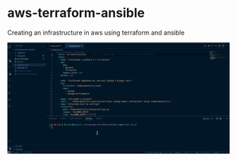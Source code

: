 # aws-terraform-ansible
Creating an infrastructure in aws using terraform and ansible



![](https://github.com/rafaelb26-dv/aws-terraform-ansible/blob/main/aws-terraform-ansible.gif)
